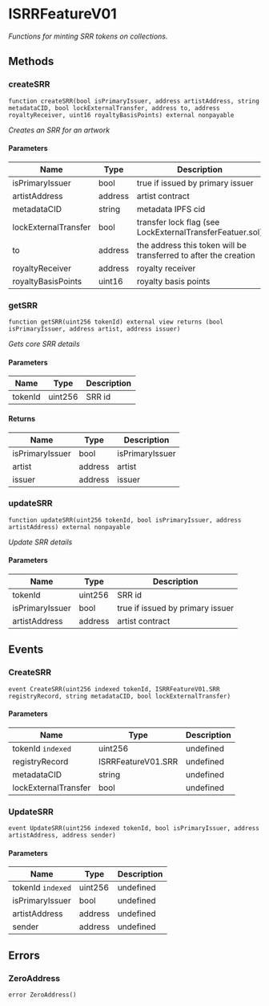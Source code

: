 # ISRRFeatureV01







*Functions for minting SRR tokens on collections.*

## Methods

### createSRR

```solidity
function createSRR(bool isPrimaryIssuer, address artistAddress, string metadataCID, bool lockExternalTransfer, address to, address royaltyReceiver, uint16 royaltyBasisPoints) external nonpayable
```



*Creates an SRR for an artwork*

#### Parameters

| Name | Type | Description |
|---|---|---|
| isPrimaryIssuer | bool | true if issued by primary issuer |
| artistAddress | address | artist contract |
| metadataCID | string | metadata IPFS cid |
| lockExternalTransfer | bool | transfer lock flag (see LockExternalTransferFeatuer.sol) |
| to | address | the address this token will be transferred to after the creation |
| royaltyReceiver | address | royalty receiver |
| royaltyBasisPoints | uint16 | royalty basis points |

### getSRR

```solidity
function getSRR(uint256 tokenId) external view returns (bool isPrimaryIssuer, address artist, address issuer)
```



*Gets core SRR details*

#### Parameters

| Name | Type | Description |
|---|---|---|
| tokenId | uint256 | SRR id |

#### Returns

| Name | Type | Description |
|---|---|---|
| isPrimaryIssuer | bool | isPrimaryIssuer |
| artist | address | artist |
| issuer | address | issuer |

### updateSRR

```solidity
function updateSRR(uint256 tokenId, bool isPrimaryIssuer, address artistAddress) external nonpayable
```



*Update SRR details*

#### Parameters

| Name | Type | Description |
|---|---|---|
| tokenId | uint256 | SRR id |
| isPrimaryIssuer | bool | true if issued by primary issuer |
| artistAddress | address | artist contract |



## Events

### CreateSRR

```solidity
event CreateSRR(uint256 indexed tokenId, ISRRFeatureV01.SRR registryRecord, string metadataCID, bool lockExternalTransfer)
```





#### Parameters

| Name | Type | Description |
|---|---|---|
| tokenId `indexed` | uint256 | undefined |
| registryRecord  | ISRRFeatureV01.SRR | undefined |
| metadataCID  | string | undefined |
| lockExternalTransfer  | bool | undefined |

### UpdateSRR

```solidity
event UpdateSRR(uint256 indexed tokenId, bool isPrimaryIssuer, address artistAddress, address sender)
```





#### Parameters

| Name | Type | Description |
|---|---|---|
| tokenId `indexed` | uint256 | undefined |
| isPrimaryIssuer  | bool | undefined |
| artistAddress  | address | undefined |
| sender  | address | undefined |



## Errors

### ZeroAddress

```solidity
error ZeroAddress()
```







